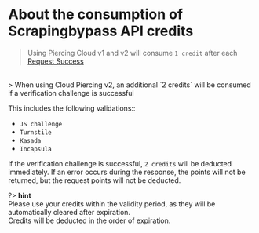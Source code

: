 # About the consumption of Scrapingbypass API credits

> Using Piercing Cloud v1 and v2 will consume `1 credit` after each [Request Success](us-en/response_data?id=response-body)
<br/>
> When using Cloud Piercing v2, an additional `2 credits` will be consumed if a verification challenge is successful

This includes the following validations::

* `JS challenge`
* `Turnstile`
* `Kasada`
* `Incapsula`

If the verification challenge is successful, `2 credits` will be deducted immediately. If an error occurs during the response, the points will not be returned, but the request points will not be deducted.

?> **hint**<br/>Please use your credits within the validity period, as they will be automatically cleared after expiration.<br/>Credits will be deducted in the order of expiration.